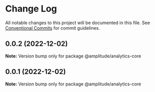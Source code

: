 # Change Log

All notable changes to this project will be documented in this file.
See [Conventional Commits](https://conventionalcommits.org) for commit guidelines.

## 0.0.2 (2022-12-02)

**Note:** Version bump only for package @amplitude/analytics-core





## 0.0.1 (2022-12-02)

**Note:** Version bump only for package @amplitude/analytics-core

